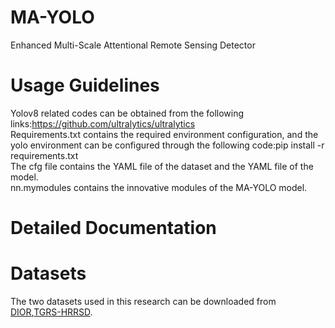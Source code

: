 MA-YOLO
===
Enhanced Multi-Scale Attentional Remote Sensing Detector

Usage Guidelines
===
Yolov8 related codes can be obtained from the following links:https://github.com/ultralytics/ultralytics  
Requirements.txt contains the required environment configuration, and the yolo environment can be configured through the following code:pip install -r requirements.txt  
The cfg file contains the YAML file of the dataset and the YAML file of the model.  
nn.mymodules contains the innovative modules of the MA-YOLO model.

Detailed Documentation
===


Datasets
===
The two datasets used in this research can be downloaded from [DIOR](https://gitcode.com/Resource-Bundle-Collection/b7f4f/overview),[TGRS-HRRSD](https://github.com/CrazyStoneonRoad/TGRS-HRRSD-Dataset).
